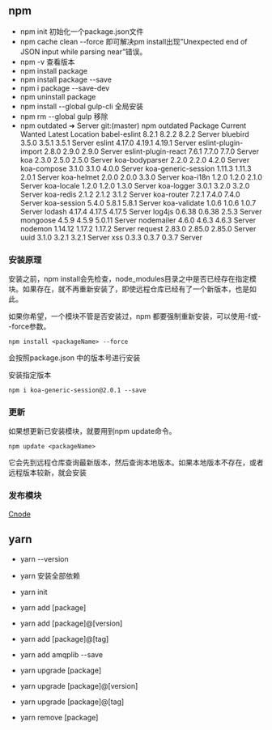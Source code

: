 ## npm
* npm init 初始化一个package.json文件
* npm cache clean --force 即可解决pm install出现”Unexpected end of JSON input while parsing near”错误。
* npm -v 查看版本
* npm install package
* npm install package --save
* npm i package --save-dev
* npm uninstall package
* npm install --global gulp-cli 全局安装
* npm rm --global gulp 移除
* npm outdated
➜  Server git:(master) npm outdated
Package               Current  Wanted  Latest  Location
babel-eslint            8.2.1   8.2.2   8.2.2  Server
bluebird                3.5.0   3.5.1   3.5.1  Server
eslint                 4.17.0  4.19.1  4.19.1  Server
eslint-plugin-import    2.8.0   2.9.0   2.9.0  Server
eslint-plugin-react     7.6.1   7.7.0   7.7.0  Server
koa                     2.3.0   2.5.0   2.5.0  Server
koa-bodyparser          2.2.0   2.2.0   4.2.0  Server
koa-compose             3.1.0   3.1.0   4.0.0  Server
koa-generic-session    1.11.3  1.11.3   2.0.1  Server
koa-helmet              2.0.0   2.0.0   3.3.0  Server
koa-i18n                1.2.0   1.2.0   2.1.0  Server
koa-locale              1.2.0   1.2.0   1.3.0  Server
koa-logger              3.0.1   3.2.0   3.2.0  Server
koa-redis               2.1.2   2.1.2   3.1.2  Server
koa-router              7.2.1   7.4.0   7.4.0  Server
koa-session             5.4.0   5.8.1   5.8.1  Server
koa-validate            1.0.6   1.0.6   1.0.7  Server
lodash                 4.17.4  4.17.5  4.17.5  Server
log4js                 0.6.38  0.6.38   2.5.3  Server
mongoose                4.5.9   4.5.9  5.0.11  Server
nodemailer              4.6.0   4.6.3   4.6.3  Server
nodemon               1.14.12  1.17.2  1.17.2  Server
request                2.83.0  2.85.0  2.85.0  Server
uuid                    3.1.0   3.2.1   3.2.1  Server
xss                     0.3.3   0.3.7   0.3.7  Server



### 安装原理

安装之前，npm install会先检查，node_modules目录之中是否已经存在指定模块。如果存在，就不再重新安装了，即使远程仓库已经有了一个新版本，也是如此。

如果你希望，一个模块不管是否安装过，npm 都要强制重新安装，可以使用-f或--force参数。
```
npm install <packageName> --force
```
会按照package.json 中的版本号进行安装

安装指定版本
```
npm i koa-generic-session@2.0.1 --save
```

### 更新
如果想更新已安装模块，就要用到npm update命令。
```
npm update <packageName>
```
它会先到远程仓库查询最新版本，然后查询本地版本。如果本地版本不存在，或者远程版本较新，就会安装

### 发布模块
[Cnode](https://cnodejs.org/topic/5364dcde31a870830700b847)


## yarn
* yarn --version
* yarn 安装全部依赖
* yarn init
* yarn add [package]
* yarn add [package]@[version]
* yarn add [package]@[tag]
* yarn add amqplib --save

* yarn upgrade [package]
* yarn upgrade [package]@[version]
* yarn upgrade [package]@[tag]
* yarn remove [package]